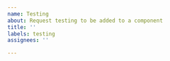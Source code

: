 ```yaml
---
name: Testing
about: Request testing to be added to a component
title: ''
labels: testing
assignees: ''

---
```



